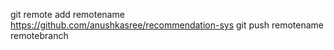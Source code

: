 git remote add remotename https://github.com/anushkasree/recommendation-sys
git push remotename remotebranch
